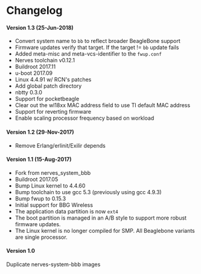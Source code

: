 # Changelog

#### Version 1.3 (25-Jun-2018)
* Convert system name to `bb` to reflect broader BeagleBone support
* Firmware updates verify that target. If the target != `bb` update fails
* Added meta-misc and meta-vcs-identifier to the `fwup.conf`
* Nerves toolchain v0.12.1
* Buildroot 2017.11
* u-boot 2017.09
* Linux 4.4.91 w/ RCN's patches
* Add global patch directory
* nbtty 0.3.0
* Support for pocketbeagle
* Clear out the wl18xx MAC address field to use TI default MAC address
* Support for reverting firmware
* Enable scaling processor frequency based on workload

#### Version 1.2 (29-Nov-2017)
- Remove Erlang/erlinit/Exilir depends

#### Version 1.1 (15-Aug-2017)
- Fork from nerves_system_bbb
- Buildroot 2017.05
- Bump Linux kernel to 4.4.60
- Bump toolchain to use gcc 5.3 (previously using gcc 4.9.3)
- Bump fwup to 0.15.3
- Initial support for BBG Wireless
- The application data partition is now `ext4`
- The boot partition is managed in an A/B style to support more robust firmware updates.
- The Linux kernel is no longer compiled for SMP. All Beaglebone variants are single processor.

#### Version 1.0
Duplicate nerves-system-bbb images
